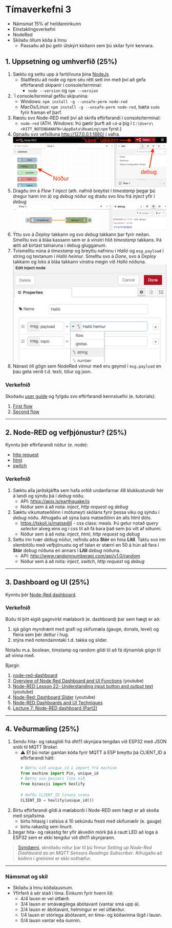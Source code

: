 # Tímaverkefni 3

- Námsmat 15% af heildareinkunn
- Einstaklingsverkefni
- NodeRed
- Skilaðu öllum kóða á Innu
  - Passaðu að þú getir útskýrt kóðann sem þú skilar fyrir kennara.
 
## 1. Uppsetning og umhverfið (25%)

1. Sæktu og settu upp á fartölvuna þína [NodeJs](https://nodejs.org/en)
   - Staðfestu að node og npm séu rétt sett inn með því að gefa eftirfarandi skipanir í console/terminal:
     - `node --version` og `npm --version`
1. ´Í console/terminal gefðu skipunina:
   - Windows: `npm install -g --unsafe-perm node-red`
   - MacOs/Linux: `npm install -g --unsafe-perm node-red`, bæta `sudo` fyrir framan ef þarf.
1. Ræstu svo Node-RED með því að skrifa eftirfarandi í console/terminal:
   - `node-red` (ATH. Windows: Þú gætir þurft að `cd`-a þig í `C:\Users\<ÞITT_NOTENDANAFN>\AppData\Roaming\npm` fyrst.)
1. Opnaðu svo vefsíðuna http://127.0.0.1:1880/ í vafra.
      ![node_red kynning](https://raw.githubusercontent.com/VESM3/IOT/main/Myndir/node_red/node_red_01.png)
1. Dragðu inn á *Flow 1* *inject* (ath. nafnið breytist í *timestamp* þegar þú dregur hann inn á) og *debug* nóður og draðu svo línu frá *inject* yfir í *debug*
      ![node_red fyrstu nóðurnar](https://raw.githubusercontent.com/VESM3/IOT/main/Myndir/node_red/node_red_02.png)
1. Ýttu svo á *Deploy* takkann og svo *debug* takkann þar fyrir neðan. Smelltu svo á bláa kassann sem er á vinstri hlið *timestamp* takkans. Þá ætti að birtast talnaruna í debug glugganum.
1. Tvísmelltu núna á *timestamp* og breyttu nafninu í *Halló* og `msg.payload` í string og textanum í *Halló heimur*. Smelltu svo á *Done*, svo á *Deploy* takkann og loks á bláa takkann vinstra megin við *Halló* nóðuna.
      ![node_red breyta nóðu](https://raw.githubusercontent.com/VESM3/IOT/main/Myndir/node_red/node_red_03.png)
1. Nánast öll gögn sem NodeRed vinnur með eru geymd í `msg.payload` en þau geta verið t.d. texti, tölur og json.

### Verkefnið
Skoðaðu [user guide](https://nodered.org/docs/user-guide/) og fylgdu svo eftirfarandi kennsluefni (e. tutorials): 

1. [First flow](https://nodered.org/docs/tutorials/first-flow)
1. [Second flow](https://nodered.org/docs/tutorials/second-flow)

<!-- [myndbönd](https://www.youtube.com/watch?v=ksGeUD26Mw0&list=PLyNBB9VCLmo1hyO-4fIZ08gqFcXBkHy-6) -->

---

## 2. Node-RED og vefþjónustur? (25%)

Kynntu þér eftirfarandi nóður (e. node):
- [http request](https://stevesnoderedguide.com/node-red-http-request-node-beginners)
- [html](https://cookbook.nodered.org/http/simple-get-request)
- [switch](https://techexplorations.com/guides/esp32/node-red-esp32-project/node-red-switch/)

### Verkefnið
1. Sæktu alla jarðskjálfta sem hafa orðið undanfarnar 48 klukkustundir hér á landi og sýndu þá í *debug* nóðu. 
   - API: https://apis.is/earthquake/is
   - Nóður sem á að nota: *inject*, *http request* og *debug*
2. Sæktu vikumatseðilinn í mötuneyti skólans fyrir þessa viku og sýndu í *debug* nóðu. Athugaðu að sýna bara matseðilinn án alls html dóts.
   - https://tskoli.is/matsedill - css class: meals. Þú getur notað *query selector* alveg eins og í css til að fá bara það sem þú vilt af síðunni.
   - Nóður sem á að nota: *inject*, *html*, *http request* og *debug*
3. Settu inn tvær *debug* nóður, nefndu aðra **Stór** en hina **Lítil**. Taktu svo inn slembitölu með vefþjónustu og ef talan er stærri en 50 á hún að fara í **Stór** *debug* nóðuna en annars í **Lítil** *debug* nóðuna.
   - API: http://www.randomnumberapi.com/api/v1.0/random
   - Nóður sem á að nota: *inject*, *switch*, *http request* og *debug*

---

## 3. Dashboard og UI (25%)

Kynntu þér [Node-Red dashboard](https://randomnerdtutorials.com/getting-started-node-red-dashboard/).

### Verkefnið
Búðu til þitt eigið gagnvirkt mælaborð (e. dashboard) þar sem hægt er að:

1. sjá gögn myndrænt með grafi og skífumæla (gauge, donats, level) og fleira sem þér dettur í hug.
2. stýra með notendainntaki t.d. takka og slider.

Notaðu m.a. boolean, timstamp og random gildi til að fá dýnamísk gögn til að vinna með.

Bjargir.
1. [node-red-dashboard](https://flows.nodered.org/node/node-red-dashboard)
1. [Overview of Node Red Dashboard and UI Functions](https://www.youtube.com/playlist?list=PLEeDHEouVnqThv3hgKM__7e_JRTL7D99a) (youtube)
1. [Node-RED Lesson 22- Understanding input button and output text](https://www.youtube.com/watch?v=QfC2N-nfT-U) (youtube)
1. [Node-Red: Dashboard Slider](https://www.youtube.com/watch?v=QlHO3aUdSJA) (youtube)
1. [Node-RED Dashboards and UI Techniques](https://github.com/pmmistry/Node-RED-Series/blob/master/Labs/lab_2.md)
1. [Lecture 7: Node-RED dashboard (Part2)](https://noderedguide.com/lecture-7-node-red-dashboard-part2/)

---

## 4. Veðurmæling (25%)

1. Sendu hita- og rakagildi frá dht11 skynjara tengdan við ESP32 með JSON sniði til MQTT Broker.
   -  :warning: Ef þú notar gamlan kóða fyrir MQTT á ESP breyttu þá CLIENT_ID á eftirfarandi hátt:
      ```python
      # Bættu við unique_id í import frá machine
      from machine import Pin, unique_id
      # Bættu svo þessari línu við
      from binascii import hexlify
      
      # Hafðu CLIENT_ID línuna svona
      CLIENT_ID = hexlify(unique_id())
      ```
2. Birtu eftirfarandi gildi á mælaborði í Node-RED sem hægt er að skoða með snjallsíma.
   - birtu hitasig í celsíus á 10 sekúndu fresti með skífumælir (e. gauge)
   - birtu rakastig sem línurit.
3.  þegar hita- og rakastig fer yfir ákveðin mörk þá á rautt LED að loga á ESP32 sem er ekki tengdur við dht11 skynjarann. 
  
> [Sýnidæmi](https://microcontrollerslab.com/micropython-esp32-mqtt-publish-multiple-sensor-readings-node-red/), skrollaðu niður þar til þú finnur *Setting up Node-Red Dashboard as an MQTT Sensors Readings Subscriber*. Athugaðu að kóðinn í greininni er ekki nothæfur.

---

### Námsmat og skil

- Skilaðu á Innu kóðalausnum.
- Yfirferð á sér stað í tíma. Einkunn fyrir hvern lið: 
    - 4/4 lausn er vel útfærð.
    - 3/4 lausn er smávægilega ábótavant (vantar smá upp á).
    - 2/4 lausn er ábótavant, helmingur er vel útfærður.
    - 1/4 lausn er stórlega ábótavant, en tíma- og kóðavinna lögð í lausn.
    - 0/4 lausn vantar eða óunnin.
